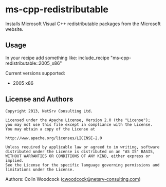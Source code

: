 ms-cpp-redistributable
======================
Installs Microsoft Visual C++ redistributable packages from the Microsoft website.

Usage
-----
In your recipe add something like:
    include_recipe "ms-cpp-redistributable::2005_x86"

Current versions supported:
* 2005 x86

License and Authors
-------------------
    Copyright 2013, NetSrv Consulting Ltd.

    Licensed under the Apache License, Version 2.0 (the "License");
    you may not use this file except in compliance with the License.
    You may obtain a copy of the License at

    http://www.apache.org/licenses/LICENSE-2.0

    Unless required by applicable law or agreed to in writing, software
    distributed under the License is distributed on an "AS IS" BASIS,
    WITHOUT WARRANTIES OR CONDITIONS OF ANY KIND, either express or implied.
    See the License for the specific language governing permissions and
    limitations under the License.

Authors: Colin Woodcock (<cwoodcock@netsrv-consulting.com>)
